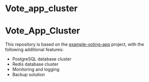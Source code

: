 # Vote_app_cluster
# Vote_App_Cluster

This repository is based on the [example-voting-app](https://github.com/dockersamples/example-voting-app) project, with the following additional features:

- PostgreSQL database cluster
- Redis database cluster
- Monitoring and logging
- Backup solution
